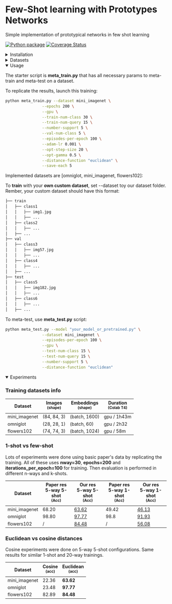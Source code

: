 # Few-Shot learning with Prototypes Networks
Simple implementation of prototypical networks in few shot learning

[![Python package](https://github.com/fabian57fabian/prototypical-networks-few-shot-learning/actions/workflows/ci.yml/badge.svg)](https://github.com/fabian57fabian/prototypical-networks-few-shot-learning/actions/workflows/ci.yml)
[![Coverage Status](https://coveralls.io/repos/github/fabian57fabian/prototypical-networks-few-shot-learning/badge.svg)](https://coveralls.io/github/fabian57fabian/prototypical-networks-few-shot-learning)

<details>
<summary>Installation</summary>

Create a conda/virtualenv with all necessary packages:

### Conda

`conda create --name fs-learn`

`conda activate fs-learn`

`conda install pytorch torchvision torchaudio -c pytorch`

`conda install --file requirements.txt`

### Venv

`python3 -m pip install virtualenv`

`virtualenv venv-fs-learn`

`source venv/bin/activate`

`python3 -m pip install torch torchvision`

`python3 -m pip install ./requirements.txt`

</details>

<details>
<summary>Datasets</summary>

We used 3 main classification datasets:
- **mini_imagenet**: a collection of 100 real-world objects classes as rgb images.
  - total: 60,000
  - splits: 64 train, 16 val, 20 test (according to Vinyals et al)
  - Used in paper
  - ![](docs/images/mini_imagenet_dataset.png)
- **omniglot**: a collection of 1623 classes of handwritted characters. Each image is then rotated 3 more times by 90 degrees.
  - total: 32460 real, plus 4 rotations per image
  - splits: 1032 train, 172 val, 464 test (according to Vinyals et al)
  - Used in paper
  - ![](docs/images/omniglot_dataset.jpg)
- **flowers102**: a collection of 102 real-world flowers classes as rgb images.
  - total: 32460 real, plus 4 rotations per image
  - splits: 64 train, 16 val, 22 test (random seed for splits)
  - **NOT** Used in paper
  - ![](docs/images/flowers102_dataset.png)
</details>

<details open>
<summary>Usage</summary>

The starter script is **meta_train.py** that has all necessary params to meta-train and meta-test on a dataset.

To replicate the results, launch this training:

```bash
python meta_train.py --dataset mini_imagenet \
                --epochs 200 \
                --gpu \
                --train-num-class 30 \
                --train-num-query 15 \
                --number-support 5 \
                --val-num-class 5 \
                --episodes-per-epoch 100 \
                --adam-lr 0.001 \
                --opt-step-size 20 \
                --opt-gamma 0.5 \
                --distance-function "euclidean" \
                --save-each 5
```

Implemented datasets are [omniglot, mini_imagenet, flowers102]:

To **train** with your **own custom dataset**, set --dataset toy our dataset folder. 
<br/>
Rember, your custom dataset should have this format:

```bash
├── train
│   ├── class1
│   │   ├── img1.jpg
│   │   ├── ...
│   ├── class2
│   │   ├── ...
│   ├── ...
├── val
│   ├── class3
│   │   ├── img57.jpg
│   │   ├── ...
│   ├── class4
│   │   ├── ...
│   ├── ...
├── test
│   ├── class5
│   │   ├── img182.jpg
│   │   ├── ...
│   ├── class6
│   │   ├── ...
│   ├── ...
```


To meta-test, use **meta_test.py** script:

```bash
python meta_test.py --model "your_model_or_pretrained.py" \
                --dataset mini_imagenet \
                --episodes-per-epoch 100 \
                --gpu \
                --test-num-class 15 \
                --test-num-query 15 \
                --number-support 5 \
                --distance-function "euclidean"
```

</details>

<details open>
<summary>Experiments</summary>

### Training datasets info

| Dataset | Images<br><sup>(shape) | Embeddings<br><sup>(shape) | Duration<br><sup>(Colab T4) |
|---------|------------------------|----------------------------|-----------------------------|
| mini_imagenet | (84, 84, 3)            | (batch, 1600)              | gpu / 1h43m                 |
| omniglot | (28, 28, 1)            | (batch, 60)                | gpu / 2h32                  |
| flowers102 | (74, 74, 3)            | (batch, 1024)              | gpu / 58m                   |

### 1-shot vs few-shot

Lots of experiments were done using basic paper's data by replicating the training.
All of these uses **nway=30**, **epochs=200** and **iterations_per_epoch=100** for training.
Then evaluation is performed in different n-ways and k-shots.

| Dataset       | Paper res<br>5-way 5-shot<br><sup>(Acc) | Our res<br>5-way 5-shot<br><sup>(Acc)                                                                                             | Paper res<br>5-way 1-shot<br><sup>(Acc) | Our res<br>5-way 1-shot<br><sup>(Acc)                                                                                             |
|---------------|-----------------------------------------|-----------------------------------------------------------------------------------------------------------------------------------|-----------------------------------------|-----------------------------------------------------------------------------------------------------------------------------------|
| mini_imagenet | 68.20                                   | [63.62](https://github.com/fabian57fabian/fewshot-learning-prototypical-networks/blob/main/results/mini_imagenet/train_5shot.png) | 49.42                                   | [46.13](https://github.com/fabian57fabian/fewshot-learning-prototypical-networks/blob/main/results/mini_imagenet/train_1shot.png) |
| omniglot      | 98.80                                   | [97.77](https://github.com/fabian57fabian/fewshot-learning-prototypical-networks/blob/main/results/omniglot/train_5shot.png)      | 98.8                                    | [91.93](https://github.com/fabian57fabian/fewshot-learning-prototypical-networks/blob/main/results/omniglot/train_1shot.png)      | 
| flowers102    | /                                       | [84.48](https://github.com/fabian57fabian/fewshot-learning-prototypical-networks/blob/main/results/flowers102/train_5shot.png)    | /                                       | [56.08](https://github.com/fabian57fabian/fewshot-learning-prototypical-networks/blob/main/results/flowers102/train_1shot.png)    | 

### Euclidean vs cosine distances

Cosine experiments were done on 5-way 5-shot configurations.
Same results for similar 1-shot and 20-way trainings.

| Dataset | Cosine<br><sup>(acc) | Euclidean<br><sup>(acc) |
|---------|----------------------|-------------------------|
| mini_imagenet | 22.36                | **63.62**               |
| omniglot | 23.48                | **97.77**               |
| flowers102 | 82.89                | **84.48**               |


</details>
